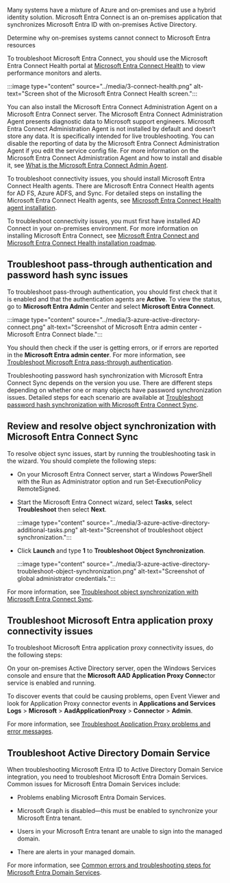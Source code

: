 Many systems have a mixture of Azure and on-premises and use a hybrid identity solution. Microsoft Entra Connect is an on-premises application that synchronizes Microsoft Entra ID with on-premises Active Directory.

Determine why on-premises systems cannot connect to Microsoft Entra resources

To troubleshoot Microsoft Entra Connect, you should use the Microsoft Entra Connect Health portal at [Microsoft Entra Connect Health](https://portal.azure.com/) to view performance monitors and alerts.

:::image type="content" source="../media/3-connect-health.png" alt-text="Screen shot of the Microsoft Entra Connect Health screen.":::

You can also install the Microsoft Entra Connect Administration Agent on a Microsoft Entra Connect server. The Microsoft Entra Connect Administration Agent presents diagnostic data to Microsoft support engineers. Microsoft Entra Connect Administration Agent is not installed by default and doesn’t store any data. It is specifically intended for live troubleshooting. You can disable the reporting of data by the Microsoft Entra Connect Administration Agent if you edit the service config file. For more information on the Microsoft Entra Connect Administration Agent and how to install and disable it, see [What is the Microsoft Entra Connect Admin Agent](/azure/active-directory/hybrid/whatis-aadc-admin-agent).

To troubleshoot connectivity issues, you should install Microsoft Entra Connect Health agents. There are Microsoft Entra Connect Health agents for AD FS, Azure ADFS, and Sync. For detailed steps on installing the Microsoft Entra Connect Health agents, see [Microsoft Entra Connect Health agent installation](/azure/active-directory/hybrid/how-to-connect-health-agent-install).

To troubleshoot connectivity issues, you must first have installed AD Connect in your on-premises environment. For more information on installing Microsoft Entra Connect, see [Microsoft Entra Connect and Microsoft Entra Connect Health installation roadmap](/azure/active-directory/hybrid/how-to-connect-install-roadmap).

## Troubleshoot pass-through authentication and password hash sync issues

To troubleshoot pass-through authentication, you should first check that it is enabled and that the authentication agents are **Active**. To view the status, go to **Microsoft Entra Admin** Center and select **Microsoft Entra Connect**.

:::image type="content" source="../media/3-azure-active-directory-connect.png" alt-text="Screenshot of Microsoft Entra admin center - Microsoft Entra Connect blade.":::

You should then check if the user is getting errors, or if errors are reported in the **Microsoft Entra admin center**. For more information, see [Troubleshoot Microsoft Entra pass-through authentication](/azure/active-directory/hybrid/tshoot-connect-pass-through-authentication).

Troubleshooting password hash synchronization with Microsoft Entra Connect Sync depends on the version you use. There are different steps depending on whether one or many objects have password synchronization issues. Detailed steps for each scenario are available at [Troubleshoot password hash synchronization with Microsoft Entra Connect Sync](/azure/active-directory/hybrid/tshoot-connect-password-hash-synchronization).

<a name='review-and-resolve-object-synchronization-with-azure-ad-connect-sync'></a>

## Review and resolve object synchronization with Microsoft Entra Connect Sync

To resolve object sync issues, start by running the troubleshooting task in the wizard. You should complete the following steps:

- On your Microsoft Entra Connect server, start a Windows PowerShell with the Run as Administrator option and run Set-ExecutionPolicy RemoteSigned.

- Start the Microsoft Entra Connect wizard, select **Tasks**, select **Troubleshoot** then select **Next**.

   :::image type="content" source="../media/3-azure-active-directory-additional-tasks.png" alt-text="Screenshot of troubleshoot object synchronization.":::

- Click **Launch** and type **1** to **Troubleshoot Object Synchronization**.

   :::image type="content" source="../media/3-azure-active-directory-troubleshoot-object-synchronization.png" alt-text="Screenshot of global administrator credentials.":::

For more information, see [Troubleshoot object synchronization with Microsoft Entra Connect Sync](/azure/active-directory/hybrid/tshoot-connect-objectsync).

<a name='troubleshoot-azure-ad-application-proxy-connectivity-issues'></a>

## Troubleshoot Microsoft Entra application proxy connectivity issues

To troubleshoot Microsoft Entra application proxy connectivity issues, do the following steps:

On your on-premises Active Directory server, open the Windows Services console and ensure that the **Microsoft AAD Application Proxy Conne**ctor service is enabled and running.

To discover events that could be causing problems, open Event Viewer and look for Application Proxy connector events in **Applications and Services** **Logs** > **Microsoft** > **AadApplicationProxy** > **Connector** > **Admin**.

For more information, see [Troubleshoot Application Proxy problems and error messages](/azure/active-directory/app-proxy/application-proxy-troubleshoot).

## Troubleshoot Active Directory Domain Service

When troubleshooting Microsoft Entra ID to Active Directory Domain Service integration, you need to troubleshoot Microsoft Entra Domain Services. Common issues for Microsoft Entra Domain Services include:

- Problems enabling Microsoft Entra Domain Services.

- Microsoft Graph is disabled—this must be enabled to synchronize your Microsoft Entra tenant.

- Users in your Microsoft Entra tenant are unable to sign into the managed domain.

- There are alerts in your managed domain.

For more information, see [Common errors and troubleshooting steps for Microsoft Entra Domain Services](/azure/active-directory-domain-services/troubleshoot).

